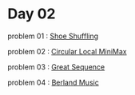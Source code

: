 # Day 02

problem 01 : [ Shoe Shuffling ](https://codeforces.com/problemset/problem/1691/B)

problem 02 : [ Circular Local MiniMax ](https://codeforces.com/problemset/problem/1685/A)

problem 03 : [ Great Sequence ](https://codeforces.com/problemset/problem/1641/A)

problem 04 : [ Berland Music ](https://codeforces.com/problemset/problem/1622/B)
